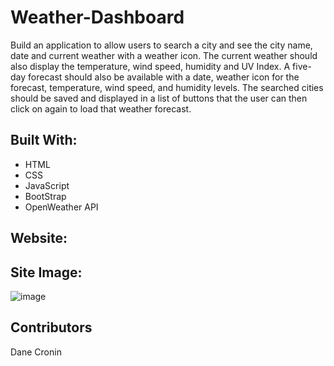 # Weather-Dashboard

Build an application to allow users to search a city and see the city name, date and current weather with a weather icon.  The current weather should also display the temperature, wind speed, humidity and UV Index.  A five-day forecast should also be available with a date, weather icon for the forecast, temperature, wind speed, and humidity levels.  The searched cities should be saved and displayed in a list of buttons that the user can then click on again to load that weather forecast.

## Built With: 

* HTML
* CSS
* JavaScript
* BootStrap
* OpenWeather API

## Website:



## Site Image:

![image](https://user-images.githubusercontent.com/107944830/186568074-b44f7651-d06a-43c5-8074-1342eb6a5eda.png)

## Contributors 

Dane Cronin



